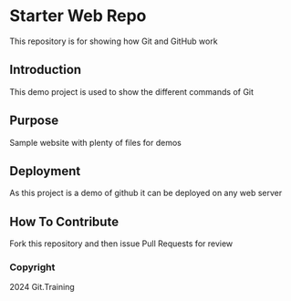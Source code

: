 # Starter Web Repo

This repository is for showing how Git and GitHub work

## Introduction

This demo project is used to show the different commands of Git

## Purpose

Sample website with plenty of files for demos

## Deployment

As this project is a demo of github it can be deployed on any web server

## How To Contribute

Fork this repository and then issue Pull Requests for review

### Copyright

2024 Git.Training
